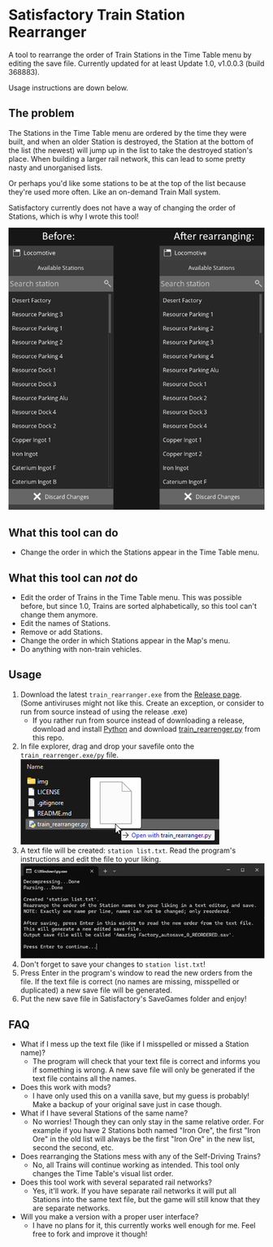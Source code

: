 # Satisfactory Train Station Rearranger
A tool to rearrange the order of Train Stations in the Time Table menu by editing the save file.
Currently updated for at least Update 1.0, v1.0.0.3 (build 368883).

Usage instructions are down below.

## The problem
The Stations in the Time Table menu are ordered by the time they were built,
and when an older Station is destroyed, the Station at the bottom of the list (the newest) will jump up in the list to take the destroyed station's place.
When building a larger rail network, this can lead to some pretty nasty and unorganised lists.

Or perhaps you'd like some stations to be at the top of the list because they're used more often. Like an on-demand Train Mall system.

Satisfactory currently does not have a way of changing the order of Stations, which is why I wrote this tool!

![](./img/before_after.png)

## What this tool can do
- Change the order in which the Stations appear in the Time Table menu.

## What this tool can *not* do
- Edit the order of Trains in the Time Table menu. This was possible before, but since 1.0, Trains are sorted alphabetically, so this tool can't change them anymore.
- Edit the names of Stations.
- Remove or add Stations.
- Change the order in which Stations appear in the Map's menu.
- Do anything with non-train vehicles.

## Usage
1. Download the latest `train_rearranger.exe` from the [Release page](https://github.com/SimonvBez/SatisfactoryTrainRearranger/releases/).
(Some antiviruses might not like this. Create an exception, or consider to run from source instead of using the release .exe)
   - If you rather run from source instead of downloading a release, download and install [Python](https://www.python.org/downloads/) and download [train_rearrenger.py](./train_rearranger.py) from this repo.
2. In file explorer, drag and drop your savefile onto the `train_rearrenger.exe/py` file.
![](./img/drag_and_drop.png)
3. A text file will be created: `station list.txt`. Read the program's instructions and edit the file to your liking.
![](./img/reorder_instructions.png)
4. Don't forget to save your changes to `station list.txt`!
5. Press Enter in the program's window to read the new orders from the file. If the text file is correct (no names are missing, misspelled or duplicated) a new save file will be generated.
6. Put the new save file in Satisfactory's SaveGames folder and enjoy!

## FAQ
- What if I mess up the text file (like if I misspelled or missed a Station name)?
  - The program will check that your text file is correct and informs you if something is wrong.
A new save file will only be generated if the text file contains all the names.
- Does this work with mods?
  - I have only used this on a vanilla save, but my guess is probably! Make a backup of your original save just in case though.
- What if I have several Stations of the same name?
  - No worries! Though they can only stay in the same relative order. For example if you have 2 Stations both named "Iron Ore", the first "Iron Ore" in the old list will always be the first "Iron Ore" in the new list, second the second, etc.
- Does rearranging the Stations mess with any of the Self-Driving Trains?
  - No, all Trains will continue working as intended. This tool only changes the Time Table's visual list order.
- Does this tool work with several separated rail networks?
  - Yes, it'll work. If you have separate rail networks it will put all Stations into the same text file, but the game will still know that they are separate networks.
- Will you make a version with a proper user interface?
  - I have no plans for it, this currently works well enough for me. Feel free to fork and improve it though!
